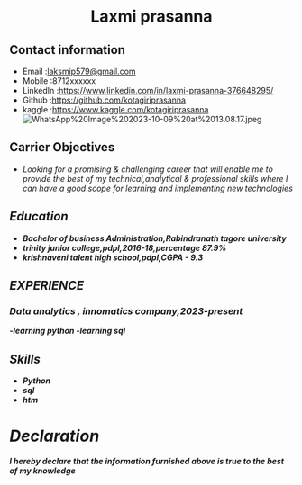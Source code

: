 # <center>Laxmi prasanna</center>

## Contact information
* Email     :laksmip579@gmail.com
* Mobile    :8712xxxxxx
* LinkedIn  :https://www.linkedin.com/in/laxmi-prasanna-376648295/
* Github    :https://github.com/kotagiriprasanna
* kaggle    :https://www.kaggle.com/kotagiriprasanna
![WhatsApp%20Image%202023-10-09%20at%2013.08.17.jpeg](attachment:WhatsApp%20Image%202023-10-09%20at%2013.08.17.jpeg)

##  Carrier Objectives
- <i>Looking for a promising & challenging career that will enable me to provide the best of my technical,analytical
    & professional skills where I can have a good scope for learning and implementing new technologies<i/>

## Education
- <b><i>Bachelor of business Administration</i><b>,Rabindranath tagore university 
- <b><i>trinity junior college</i><b>,pdpl,2016-18,percentage 87.9%
- <b><i>krishnaveni talent high school<i/><b>,pdpl,CGPA - 9.3
    

## EXPERIENCE

### Data analytics , innomatics company,2023-present
-learning python
-learning sql


## Skills
- Python
- sql
- htm


# Declaration
<i>I hereby declare that the information furnished above is true to the best of my knowledge</i>
